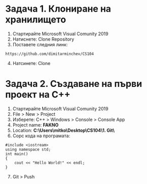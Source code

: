 # Задача 1. Клониране на хранилището
1. Стартирайте Microsoft Visual Comunity 2019
2. Натиснете: Clone Repository
3. Поставете следния линк:
```
https://github.com/dimitarminchev/CS104
```
4. Натсинете: Clone

# Задача 2. Създаване на първи проект на C++
1. Стартирайте Microsoft Visual Comunity 2019
2. File > New > Project
3. Изберете: C++ > Windows > Console > Console App
4. Project name: **FAKNO**
5. Location: **C:\\Users\\mitko\\Desktop\\CS104\\1. Git\\**
6. Сорс кода на програмата:
```
#include <iostream>
using namespace std;
int main()
{
    cout << "Hello World!" << endl;
}
```
7. Git > Push

